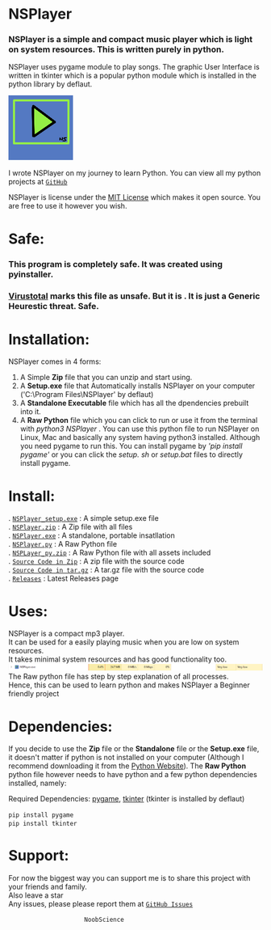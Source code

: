 # NSPlayer

### NSPlayer is a simple and compact music player which is light on system resources. This is written purely in python.

NSPlayer uses pygame module to play songs. The graphic User Interface is written in tkinter which is a popular python module which is installed in the python library by deflaut.

![NSPlayer](https://github.com/newtoallofthis123/NSPlayer/blob/main/Assets/NSPlayer.png)

I wrote NSPlayer on my journey to learn Python. You can view all my python projects at [`GitHub`](https://github.com/newtoallofthis123/python_projects)

NSPlayer is license under the [MIT License](https://mit-license.org/) which makes it open source. You are free to use it however you wish.

# Safe:
### This program is completely safe. It was created using pyinstaller.
### [Virustotal](https://www.virustotal.com/gui/file/6b0eba979b26a6798880cf03c1604581222c006b54def1236d893d8510b73300/relations) marks this file as unsafe. But it is . It is just a Generic Heurestic threat. Safe.

# Installation:

NSPlayer comes in 4 forms:
1. A Simple **Zip** file that you can unzip and start using.
2. A **Setup.exe** file that Automatically installs NSPlayer on your computer ('C:\Program Files\NSPlayer' by deflaut) 
3. A **Standalone Executable** file which has all the dpendencies prebuilt into it.
4. A **Raw Python** file which you can click to run or use it from the terminal with _python3 NSPlayer_ . You can use this python file to run NSPlayer on Linux, Mac and basically any system having python3 installed. Although you need pygame to run this. You can install pygame by _'pip install pygame'_ or you can click the _setup. sh_ or _setup.bat_ files to directly install pygame.

# Install:

. [`NSPlayer_setup.exe`](https://github.com/newtoallofthis123/NSPlayer/releases/download/v.0.1/NSPlayer_setup.exe) : A simple setup.exe file  
. [`NSPlayer.zip`](https://github.com/newtoallofthis123/NSPlayer/releases/download/v.0.1/NSPlayer.zip) : A Zip file with all files  
. [`NSPlayer.exe`](https://github.com/newtoallofthis123/NSPlayer/releases/download/v.0.1/NSPlayer.exe) : A standalone, portable insatllation  
. [`NSPlayer.py`](https://github.com/newtoallofthis123/NSPlayer/releases/download/v.0.1/NSPlayer.py) : A Raw Python file  
. [`NSPLayer_py.zip`](https://github.com/newtoallofthis123/NSPlayer/releases/download/v.0.1/NSPlayer_py.zip) : A Raw Python file with all assets included  
. [`Source Code in Zip`](https://github.com/newtoallofthis123/NSPlayer/archive/refs/tags/v.0.1.zip) : A zip file with the source code  
. [`Source Code in tar.gz`](https://github.com/newtoallofthis123/NSPlayer/archive/refs/tags/v.0.1.tar.gz) : A tar.gz file with the source code  
. [`Releases`](https://github.com/newtoallofthis123/NSPlayer/releases) : Latest Releases page

# Uses:

NSPlayer is a compact mp3 player.  
It can be used for a easily playing music when you are low on system resources.  
It takes minimal system resources and has good functionality too.
![Minimal System Resources](https://github.com/newtoallofthis123/NSPlayer/blob/main/Assets/Sys_Resources.png)  
The Raw python file has step by step explanation of all processes.  
Hence, this can be used to learn python and makes NSPlayer a Beginner friendly project

# Dependencies:

If you decide to use the **Zip** file or the **Standalone** file or the **Setup.exe** file, it doesn't matter if python is not installed on your computer (Although I recommend downloading it from the [Python Website](https://python.org)). The **Raw Python** python file however needs to have python and a few python dependencies installed, namely:  

Required Dependencies:
[pygame](https://www.pygame.org/), [tkinter](https://docs.python.org/3/library/tkinter.html) (tkinter is installed by deflaut)

`pip install pygame`  
`pip install tkinter`


# Support:

For now the biggest way you can support me is to share this project with your friends and family.  
Also leave a star  
Any issues, please please report them at [`GitHub Issues`]('https://github.com/newtoallofthis123/NSPlayer/issues')

                         NoobScience            
